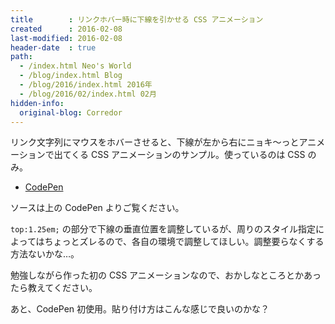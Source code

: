```yaml
---
title        : リンクホバー時に下線を引かせる CSS アニメーション
created      : 2016-02-08
last-modified: 2016-02-08
header-date  : true
path:
  - /index.html Neo's World
  - /blog/index.html Blog
  - /blog/2016/index.html 2016年
  - /blog/2016/02/index.html 02月
hidden-info:
  original-blog: Corredor
---
```


リンク文字列にマウスをホバーさせると、下線が左から右にニョキ～っとアニメーションで出てくる CSS アニメーションのサンプル。使っているのは CSS のみ。

- [CodePen](http://codepen.io/Neos21/pen/adRXEV/)

ソースは上の CodePen よりご覧ください。

`top:1.25em;` の部分で下線の垂直位置を調整しているが、周りのスタイル指定によってはちょっとズレるので、各自の環境で調整してほしい。調整要らなくする方法ないかな…。

勉強しながら作った初の CSS アニメーションなので、おかしなところとかあったら教えてください。

あと、CodePen 初使用。貼り付け方はこんな感じで良いのかな？

